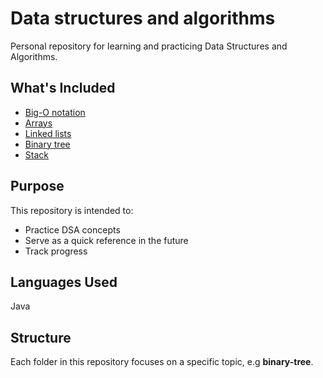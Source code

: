 # Data structures and algorithms

Personal repository for learning and practicing Data Structures and Algorithms.

## What's Included

- [Big-O notation](big-o-notation/)
- [Arrays](arrays/)
- [Linked lists](linked-lists/)
- [Binary tree](binary-tree/)
- [Stack](stack/)

## Purpose

This repository is intended to:

- Practice DSA concepts
- Serve as a quick reference in the future
- Track progress

## Languages Used

Java

## Structure

Each folder in this repository focuses on a specific topic, e.g **binary-tree**.

